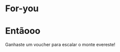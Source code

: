 # For-you
<!DOCTYPE html>
<html lang="pt">
<head>
  <meta charset="UTF-8">
  <title>Mensagem Importante</title>
  <script>
    window.onload = function() {
      alert("🚨 HELLO RUI COMO ESTÁS? ");
    }
  </script>
</head>
<body>
  <h1>Entãooo</h1>
  <p>Ganhaste um voucher para escalar o monte evereste!</p>
</body>
</html>
